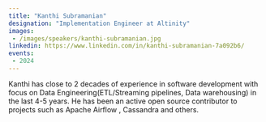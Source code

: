 ```yaml
---
title: "Kanthi Subramanian"
designation: "Implementation Engineer at Altinity"
images:
 - /images/speakers/kanthi-subramanian.jpg
linkedin: https://www.linkedin.com/in/kanthi-subramanian-7a092b6/
events:
 - 2024
---
```


Kanthi has close to 2 decades of experience in software development with focus on Data Engineering(ETL/Streaming pipelines, Data warehousing) in the last 4-5 years. He has been an active open source contributor to projects such as Apache Airflow , Cassandra and others.